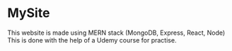 # MySite
This website is made using MERN stack (MongoDB, Express, React, Node)
This is done with the help of a Udemy course for practise. 
